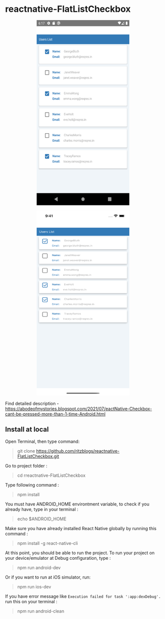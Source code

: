# reactnative-FlatListCheckbox

<p align="center">
  <img width="300" height="600" src="https://github.com/ritzblogs/reactnative-FlatListCheckbox/blob/main/AndroidCheckbox.png">
</p>

<p align="center">
  <img width="300" height="600" src="https://github.com/ritzblogs/reactnative-FlatListCheckbox/blob/main/iOSCheckbox.png">
</p>


Find detailed description - https://abodeofmystories.blogspot.com/2021/07/eactNative-Checkbox-cant-be-pressed-more-than-1-time-Android.html

## Install at local
Open Terminal, then type command:  
> git clone  https://github.com/ritzblogs/reactnative-FlatListCheckbox.git

Go to project folder :
> cd rreactnative-FlatListCheckbox

Type following command :  
> npm install  

You must have ANDROID_HOME environtment variable, to check if you already have, type in your terminal :  
> echo $ANDROID_HOME  

Make sure you have already installed React Native globally by running this command :  
> npm install -g react-native-cli

At this point, you should be able to run the project.
To run your project on your device/emulator at Debug configuration, type :
> npm run android-dev  

Or if you want to run at iOS simulator, run:  
> npm run ios-dev
 
If you have error message like `Execution failed for task ':app:dexDebug'.` run this on your terminal :  
> npm run android-clean



